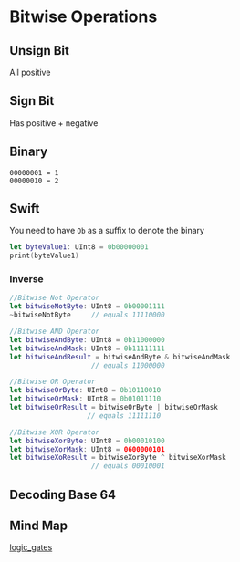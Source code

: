 
# Bitwise Operations


## Unsign Bit

All positive

## Sign Bit

Has positive + negative

## Binary

```text
00000001 = 1
00000010 = 2
```


## Swift


You need to have `Ob` as a suffix to denote the binary
```swift
let byteValue1: UInt8 = 0b00000001
print(byteValue1)
```


### Inverse

```swift
//Bitwise Not Operator
let bitwiseNotByte: UInt8 = 0b00001111
~bitwiseNotByte     // equals 11110000

//Bitwise AND Operator
let bitwiseAndByte: UInt8 = 0b11000000
let bitwiseAndMask: UInt8 = 0b11111111
let bitwiseAndResult = bitwiseAndByte & bitwiseAndMask 
                    // equals 11000000

//Bitwise OR Operator
let bitwiseOrByte: UInt8 = 0b10110010
let bitwiseOrMask: UInt8 = 0b01011110
let bitwiseOrResult = bitwiseOrByte | bitwiseOrMask 
                   // equals 11111110

//Bitwise XOR Operator
let bitwiseXorByte: UInt8 = 0b00010100
let bitwiseXorMask: UInt8 = 0600000101
let bitwiseXoResult = bitwiseXorByte ^ bitwiseXorMask 
                    // equals 00010001
```


## Decoding Base 64



## Mind Map

[logic_gates](logic_gates.md)
